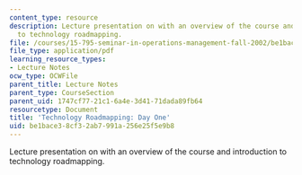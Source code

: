 ```yaml
---
content_type: resource
description: Lecture presentation on with an overview of the course and introduction
  to technology roadmapping.
file: /courses/15-795-seminar-in-operations-management-fall-2002/be1bace38cf32ab7991a256e25f5e9b8_trm15795classoverview.pdf
file_type: application/pdf
learning_resource_types:
- Lecture Notes
ocw_type: OCWFile
parent_title: Lecture Notes
parent_type: CourseSection
parent_uid: 1747cf77-21c1-6a4e-3d41-71dada89fb64
resourcetype: Document
title: 'Technology Roadmapping: Day One'
uid: be1bace3-8cf3-2ab7-991a-256e25f5e9b8
---
```

Lecture presentation on with an overview of the course and introduction to technology roadmapping.

